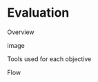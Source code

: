 # Evaluation

<p class='slide-subtitle'>Overview</p>

<div class='section-wrapper'>
  <p>image</p>
  <p>Tools used for each objective</p>
  <p>Flow</p>
</div>

<!-- <div class='section-wrapper'>
  <ol class='ol-flex'>
    <li><p>Genre choice: Puzzle Game</p>
      <ul>
        <li v-click>Have simple mechanics and rules</li>
        <li v-click>Information retention boost</li>
        <li v-click>Majority of existing games are Puzzle games</li>
      </ul>
    </li>
    <li v-click='+4'><p>GBL Elements and Techniques</p>
      <ul>
        <li v-click='+5'>Adaptivity</li>
        <li v-click='+5'>Graceful Failure</li>
        <li v-click='+6'>Incentive System</li>
        <li v-click='+6'>Information Visualization with interactive graphic elements</li>
        <li v-click='+7'>Musical Score</li>
        <li v-click='+7'>Narratives</li>
      </ul>
    </li>
  </ol>
</div> -->

<!-- <li v-click><p>Participants:</p>
  <ul>
    <li>23 university students</li>
    <li>The game is enjoyable, simple and doesn't distract the students from the learning objective</li>
    <li>The game duration is short, so it can e utilized as a learning tool in the context of a university lecture</li>
    <li>The GBL elements used are effective and create an enjoyable gaming experience</li>
  </ul>
</li> -->

<style>
  ol > li > p {
    font-weight: bold;
    font-size: larger;
    text-decoration: underline;
  }

  .img-wrapper {
    width: max-content;
    position: absolute;
    left: 10%;
    bottom: 9%;
  }
</style>
